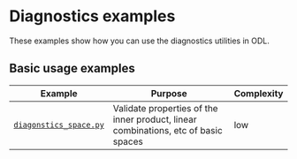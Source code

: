 # Diagnostics examples

These examples show how you can use the diagnostics utilities in ODL.

## Basic usage examples

Example | Purpose | Complexity
------- | ------- | ----------
[`diagonstics_space.py`](diagonstics_space.py) | Validate properties of the inner product, linear combinations, etc of basic spaces | low
